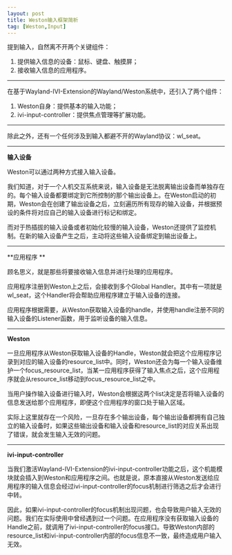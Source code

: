 ```yaml
---
layout: post
title: Weston输入框架简析
tag: [Weston,Input]
---
```



<!--break-->

提到输入，自然离不开两个关键组件：

1. 提供输入信息的设备：鼠标、键盘、触摸屏；
2. 接收输入信息的应用程序。

---

在基于Wayland-IVI-Extension的Wayland/Weston系统中，还引入了两个组件：

1. Weston自身：提供基本的输入功能；
2. ivi-input-controller：提供焦点管理等扩展功能。

---

除此之外，还有一个任何涉及到输入都避不开的Wayland协议：wl_seat。

---

**输入设备**

Weston可以通过两种方式接入输入设备。

我们知道，对于一个人机交互系统来说，输入设备是无法脱离输出设备而单独存在的。每个输入设备都要绑定到它所控制的那个输出设备上。在Weston启动的初期，Weston会在创建了输出设备之后，立刻遍历所有现存的输入设备，并根据预设的条件将对应自己的输入设备进行标记和绑定。

而对于热插拔的输入设备或者初始化较慢的输入设备，Weston还提供了监控机制。在新的输入设备产生之后，主动将这些输入设备绑定到输出设备上。

---

**应用程序 **

顾名思义，就是那些将要接收输入信息并进行处理的应用程序。

应用程序注册到Weston上之后，会接收到多个Global Handler。其中有一项就是wl_seat，这个Handler将会帮助应用程序建立于输入设备的连接。

应用程序根据需要，从Weston获取输入设备的handle，并使用handle注册不同的输入设备的Listener函数，用于监听设备的输入信息。

---

**Weston**

一旦应用程序从Weston获取输入设备的Handle，Weston就会把这个应用程序记录到对应的输入设备的resource_list中。同时，Weston还会为每一个输入设备维护一个focus_resource_list，当某一应用程序获得了输入焦点之后，这个应用程序就会从resource_list移动到focus_resource_list之中。

当用户操作输入设备进行输入时，Weston会根据这两个list决定是否将输入设备的信息发送给那个应用程序，即便这个应用程序的窗口处于输入区域。

实际上这里就存在一个风险，一旦存在多个输出设备，每个输出设备都拥有自己独立的输入设备时，如果这些输出设备和输入设备和resource_list的对应关系出现了错误，就会发生输入无效的问题。

---

**ivi-input-controller**

当我们激活Wayland-IVI-Extension的ivi-input-controller功能之后，这个机能模块就会插入到Weston和应用程序之间。也就是说，原本直接从Weston发送给应用程序的输入信息会经过ivi-input-controller的focus机制进行筛选之后才会进行中转。

因此，如果ivi-input-controller的focus机制出现问题，也会导致用户输入无效的问题。我们在实际使用中曾经遇到过一个问题。在应用程序没有获取输入设备的Handle之前，就调用了ivi-input-controller的focus接口。导致Weston内部的resource_list和ivi-input-controller内部的focus信息不一致，最终造成用户输入无效。





